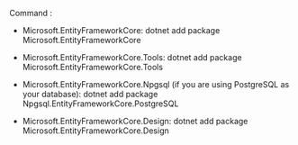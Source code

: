 Command :

- Microsoft.EntityFrameworkCore:
  dotnet add package Microsoft.EntityFrameworkCore

- Microsoft.EntityFrameworkCore.Tools:
  dotnet add package Microsoft.EntityFrameworkCore.Tools

- Microsoft.EntityFrameworkCore.Npgsql (if you are using PostgreSQL as your database):
  dotnet add package Npgsql.EntityFrameworkCore.PostgreSQL

- Microsoft.EntityFrameworkCore.Design:
  dotnet add package Microsoft.EntityFrameworkCore.Design
